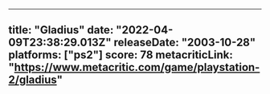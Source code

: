 
---
title: "Gladius"
date: "2022-04-09T23:38:29.013Z"
releaseDate: "2003-10-28"
platforms: ["ps2"]
score: 78
metacriticLink: "https://www.metacritic.com/game/playstation-2/gladius"
---
